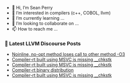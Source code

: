 - 👋 Hi, I’m Sean Perry
- 👀 I’m interested in compilers (c++, COBOL, llvm)
- 🌱 I’m currently learning ...
- 💞️ I’m looking to collaborate on ...
- 📫 How to reach me ...

<!---
s66perry/s66perry is a ✨ special ✨ repository because its `README.md` (this file) appears on your GitHub profile.
You can click the Preview link to take a look at your changes.
--->
### 📕 Latest LLVM Discourse Posts

<!-- DISCOURSE-LLVM:START -->
- [Noinline, no-opt method loses call to other method -O3](https://discourse.llvm.org/t/noinline-no-opt-method-loses-call-to-other-method-o3/73068#post_4)
- [Compiler-rt built using MSVC is missing __chkstk](https://discourse.llvm.org/t/compiler-rt-built-using-msvc-is-missing-chkstk/73059#post_9)
- [Compiler-rt built using MSVC is missing __chkstk](https://discourse.llvm.org/t/compiler-rt-built-using-msvc-is-missing-chkstk/73059#post_8)
- [Compiler-rt binary distribution](https://discourse.llvm.org/t/compiler-rt-binary-distribution/73023#post_3)
- [Compiler-rt built using MSVC is missing __chkstk](https://discourse.llvm.org/t/compiler-rt-built-using-msvc-is-missing-chkstk/73059#post_7)
<!-- DISCOURSE-LLVM:END -->
